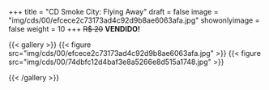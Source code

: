 +++
title = "CD Smoke City: Flying Away"
draft = false
image = "img/cds/00/efcece2c73173ad4c92d9b8ae6063afa.jpg"
showonlyimage = false
weight = 10
+++
<span class="sold">~~R$ 20~~</span> **VENDIDO!**

<!--more-->


{{< gallery >}}
{{< figure src="img/cds/00/efcece2c73173ad4c92d9b8ae6063afa.jpg" >}}
{{< figure src="img/cds/00/74dbfc12d4baf3e8a5266e8d515a1748.jpg" >}}

{{< /gallery >}}